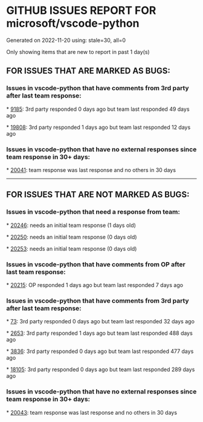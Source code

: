 
# GITHUB ISSUES REPORT FOR microsoft/vscode-python


Generated on 2022-11-20 using: stale=30, all=0


Only showing items that are new to report in past 1 day(s)


## FOR ISSUES THAT ARE MARKED AS BUGS:


### Issues in vscode-python that have comments from 3rd party after last team response:


\* [9185](https://github.com/microsoft/vscode-python/issues/9185 "Pylint doesn't find the path set in `.env` and `terminal.integrated.env.linux`"): 3rd party responded 0 days ago but team last responded 49 days ago

\* [19808](https://github.com/microsoft/vscode-python/issues/19808 "Saving .py files delayed by &quot;Getting code actions from 'isort', 'Python', 'Jupyter'&quot;"): 3rd party responded 1 days ago but team last responded 12 days ago

### Issues in vscode-python that have no external responses since team response in 30+ days:


\* [20041](https://github.com/microsoft/vscode-python/issues/20041 "the annoy gray background of the code when create new file."): team response was last response and no others in 30 days

---

## FOR ISSUES THAT ARE NOT MARKED AS BUGS:


### Issues in vscode-python that need a response from team:


\* [20246](https://github.com/microsoft/vscode-python/issues/20246 "Yapf arguments must be passed without quotes"): needs an initial team response (1 days old)

\* [20250](https://github.com/microsoft/vscode-python/issues/20250 "Stuck on Discovering Python Interpreters"): needs an initial team response (0 days old)

\* [20253](https://github.com/microsoft/vscode-python/issues/20253 "With Python 3.11.0, PyInt_FromLong not found is spammed in terminal"): needs an initial team response (0 days old)

### Issues in vscode-python that have comments from OP after last team response:


\* [20215](https://github.com/microsoft/vscode-python/issues/20215 "Saving python file with &quot;Format on Save&quot; option checked takes a long time to complete "): OP responded 1 days ago but team last responded 7 days ago

### Issues in vscode-python that have comments from 3rd party after last team response:


\* [73](https://github.com/microsoft/vscode-python/issues/73 "Feature suggestion: run Django unittests"): 3rd party responded 0 days ago but team last responded 32 days ago

\* [2653](https://github.com/microsoft/vscode-python/issues/2653 "Quick fix action to create class, method etc."): 3rd party responded 1 days ago but team last responded 488 days ago

\* [3836](https://github.com/microsoft/vscode-python/issues/3836 "Run linter on all files in a workspace, even the unopened ones"): 3rd party responded 0 days ago but team last responded 477 days ago

\* [18105](https://github.com/microsoft/vscode-python/issues/18105 "Run Selection/Line in xxx be more smart?"): 3rd party responded 0 days ago but team last responded 289 days ago

### Issues in vscode-python that have no external responses since team response in 30+ days:


\* [20043](https://github.com/microsoft/vscode-python/issues/20043 "Prototype changes on global JS objects may break other extensions"): team response was last response and no others in 30 days
